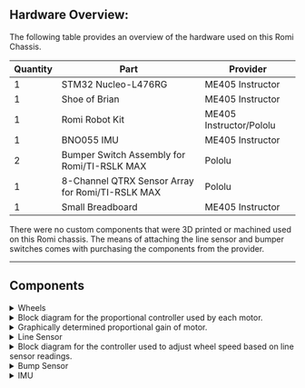 
## Hardware Overview: 

The following table provides an overview of the hardware used on this Romi Chassis. 

 

| Quantity | Part                                          | Provider               |
|----------|-----------------------------------------------|------------------------|
| 1        | STM32 Nucleo-L476RG                           | ME405 Instructor       |
| 1        | Shoe of Brian                                 | ME405 Instructor       |
| 1        | Romi Robot Kit                                | ME405 Instructor/Pololu|
| 1        | BNO055 IMU                                    | ME405 Instructor       |
| 2        | Bumper Switch Assembly for Romi/TI-RSLK MAX   | Pololu                 |
| 1        | 8-Channel QTRX Sensor Array for Romi/TI-RSLK MAX | Pololu               |
| 1        | Small Breadboard                              | ME405 Instructor       |


 

There were no custom components that were 3D printed or machined used on this Romi chassis. The means of attaching the line sensor and bumper switches comes with purchasing the components from the provider. 

---

## Components
<details>
  <summary>Wheels</summary>
  The Romi Chassis comes with a pair of DC motors and encoders and wheels. These motors have a gear ratio of 120:1 and the encoders operate with 12 Cycles Per Revolution. The encoder information was used in a proportional feedback loop to control the wheel speed of each motor. The feedback loop is shown below. 
  ![motor](ME405Images/mc.jpg)
</details>
<details>
    <summary>Block diagram for the proportional controller used by each motor. </summary>
    Here, we read the output rotational speed of each motor and then compare it to our target reference rotational speed. We then scale this error value by the motor’s specific proportional gain constant. This process can be seen in equation form below.  

    **L = K_p (Ω_ref - Ω_meas)** 

    This value gives us the percentage to either increase or decrease our duty cycle by to approach our target reference speed. 

    We determined our initial proportional motor gain graphically by measuring the steady-state operation speeds of each wheel at various duty cycles. We then used this data to find the linear relationship of duty cycle to operation speed, which is our proportional motor gain. We did this for each motor. 
</details>
<details>
    <summary>Graphically determined proportional gain of motor.</summary>
    Left Motor:
    ![Left motor proportional gain graph](ME405Images/KpLeftMotor.jpg) 

    Right Motor:
    ![Right motor proportional gain graph](ME405Images/KpRightMotor.jpg) 

    These graphically determined values served as our initial guess for our proportional gains, but we refined the values to meet the specific needs of our chassis system. We tested how the Romi system operated with both motors running at the same prescribed speed. We found that one of the motors had a faster response and would gain higher, causing our system to stray off a linear course even in a short distance. Through tuning, we adjusted the two gains of each motor such that the Romi system could travel in a straight line over six feet. Tuning was necessary because we graphically determined the gains while only running one wheel at a time with no load. When both wheels are operating with a non-zero load, the dynamics of the system change, and tuning is required. Additionally, we found that since the motors are operating under DC power, there is a noticeable power drain during the duration of the test we ran. This can be observed by the non-linear behavior at the extreme ends of both figures. We were unable to linearize this trend and were unable to determine if it provided significantly significant changes to our results. If we had more time, or someone else was running a similar project, we would find a way to linearize this trend so we could obtain a more accurate proportional gain initial guess. 

    This feedback loop is used independently by each motor for the duration of the challenge course. Other sensors and environmental interactions adjust our target reference speed, but this loop regulates our actual wheel speed. 

    Because we only incorporate proportional control in our feedback, we are operating with some steady-state error. The reason we chose to only have proportional control is because we found that it was all that was needed to complete the challenge course. Because it was not necessary, we decided to devote more time to other components of the project. This decision was fueled by ideas of practical design, where we tried to minimize our code and simplify our design as much as possible while still being able to complete the challenge course. This would allow us to more easily scale our project for mass production if ever needed. 

    If an application required zero steady-state error, then integral and derivative control would need to be added to the feedback loop. We wrote our code in such a way that this can easily be added once the integral and derivative components are determined. 
</details>

<details>
    <summary>Line Sensor</summary>
    We used the 8-Channel QTRX Sensor Array by Pololu for our system’s line sensing capabilities. This sensor is designed specifically to be used with the Romi chassis and does not need additional hardware to be configured onto the chassis. It can be attached under the chassis into the slots immediately in front of the battery port. 

 

    Each of the eight sensors is an iRC sensor. The process to read these sensors is not the most intuitive to implement into code, so we would suggest that if you have the ability to use a non-iRC line sensor, then do so. The iRC sensor works by emitting an infrared light to the environment. While doing so, it charges a capacitor that is connected to the circuit. Then the power is disabled, and the infrared light no longer emits. A photoresistor is then affected by the amount of light that is reflected from the environment. The capacitor discharges at a variable rate that is dependent on the resistivity of the photoresistor. A diagram of the iRC circuitry is shown below. 

 

    ![iRC Circuit Diagram](ME405Images/LineSensorEE.jpg) 

 

    To implement this into our code, we first enabled the input voltage, which causes the infrared light to emit and the capacitor to charge. When we disable the input voltage, we begin to measure the amount of time it takes until there is no longer current out in nanoseconds. This amount of time is the time it takes the capacitor to discharge, which is directly determined by the amount of light that is reflected to the phototransistor by the environment. If the measured time is a low value, then the immediate environment is white or blank; if the measured value is a high value, then the immediate environment is black or dark. 

 

    To follow a line, we use the array of sensors to give us a signed weighted value that modifies our target velocity for both wheels in a feedback loop. If a line sensor that is farther out reads a value corresponding to black, we are more off course than if a more central line sensor is triggered. Because of this, we weighed the outermost line sensors more than the innermost sensors. Initially, we used a linear weighting scale, where the outermost had four times the weight of the innermost sensor, but found through testing that this did not allow us to follow quick and low-radius turns. In order to correct this, we refined the sensor weights through a series of tests that resulted in the outermost sensors being much more heavily weighted than the inner sensors. 

 

    We also incorporated directional information into the feedback loop using the array of sensors. We know that if a sensor on the left side is triggered, we must run right to get back onto the line, and vice versa. This informed us to add signs to our weighted values. All sensors on the left side of the chassis are negative values, while the right sensors are positive values. 

 

    We tested our line sensors on the challenge path and determined the output values that correspond to white and black readings. We then modified our line sensor code to output a Boolean response. We implemented it by setting an initialization value and then performing integer division on the output time value. This allows us to easily update the initialization value if we change course locations, line colors, or time of day. Once we have a Boolean for each line sensor, we read the array of sensors where the index of the array corresponds to the location on the chassis. We then multiply the Booleans by their corresponding signed scales and add all the signed scales values. Once we have this value, the magnitude determines the amount of change each wheel undergoes from a prescribed base velocity. The sign on the value then determines which wheel increases speed and which one decreases speed in a logic loop in the code. 
    
</details>
<details>
    <summary>Block diagram for the controller used to adjust wheel speed based on line sensor readings.</summary>
    ![Line sensor feedback loop](ME405Images/q.jpg) 

 

    After testing this feedback, we found that at small radius turns, our Romi would “spin out” because one of the wheels would be going backward at a high speed while another was going forwards. This caused high amounts of slip and would move our chassis off-course. To address this, we added a logic step in our code that ensured that neither wheel would ever have a negative velocity. This helps prevent “spinning out” and allows our robot to be continuously moving forward. 

 

    We also used our line sensor to track when we have completed the challenge course. At the finish line, we move from reading sensor values where at least one is high (black) to reading where all are low (white). Because we know the components of the course, we know the number of times that this happens throughout the course. We have a count variable that counts the amount of time this specific line sensor Boolean change happens and informs us when we have reached the finish. It then sets a flag that informs our system to complete the finish sequence and return to its starting position. 
</details>
<details>
    <summary>Bump Sensor</summary>
     The challenge course consists of an obstacle- a box- that must be detected and navigated around. We used the left and right bumper switch assemblies by Pololu created for the Romi chassis specifically. We were able to attach these sensors directly to the front of the Romi chassis with the hardware that came with each bump sensor. 

 

    There are six switches in total between the two assemblies. Each switch can be programmed and configured to operate a unique task when pressed. However, because we know the specific use case and course rules, we only needed to configure and program the two front most sensors. This keeps our overall assembly cleaner with fewer wires and can help prevent wasting computing power if we don’t need it. 

    

    When one of the front two switches is pressed, it disables the line sensing capabilities of the Romi and starts an obstacle navigation sequence. The motor speed feedback loop is still enabled during this sequence. The steps of the sequence with descriptions are shown in the table below. 

    

| Sequence Step | Step Name       | Step Description | Next Step Condition |
|---------------|-----------------|------------------|---------------------|
| 1             | Back Up         | The Romi moves backward at a set speed. The amount it moves back is pre-set and measured by the wheel encoders. | When the change in encoder ticks is equal to the preset amount, it proceeds to the next step. |
| 2             | Turn 45°        | The Romi rotates 45° clockwise. This is measured using the Heading Euler Angle read from the IMU. | When the change in heading equals 45°, proceed to the next step. |
| 3             | Go Straight 1   | The Romi moves forward at a set speed. The amount it moves forward is pre-set and measured by the wheel encoders. | When the change in encoder ticks is equal to the preset amount, it proceeds to the next step. |
| 4             | Turn 90°        | The Romi rotates 90° counterclockwise. This is measured using the Heading Euler Angle read from the IMU. | When the change in heading equals 90°, proceed to the next step. |
| 5             | Go Straight 2   | The Romi moves forward at a set speed. The amount it moves forward is pre-set and measured by the wheel encoders. | When the change in encoder ticks is equal to the preset amount, it proceeds to the next step. |
| 6             | Arc Path        | The Romi moves along an arc path of a pre-prescribed radius. Here, the line sensor is re-enabled but not the control loop for the Romi to follow the line. | When the line sensor array has any of its Booleans set high proceed to the next step. This means the step proceeds whenever a line is detected. |
| 7             | Turn 60°        | The Romi rotates 60° clockwise. This is measured using the Heading Euler Angle read from the IMU. | When the change in heading equals 60°, exit the bump sensor sequence and re-enable line following capabilities. |
 

    

    After the above sequence is completed, the Romi returns to its line following capabilities and completes the rest of the course. 
</details>
<details>
    <summary>IMU</summary>
    Our Romi is equipped with a BNO055 Inertial Measurement Unit (IMU). The IMU is capable of recording data such as cardinal directions and local accelerations, but for the scope of this project, we will only be using the heading measurements that are provided by the IMU. We used a class of commands that we found online and was created by BLANK, please see the references page for the link to the repository. This class returns to us Euler Angles, one of which is heading. Throughout the challenge course, we use differential, or local, positioning to determine how much we need to turn. Because of this, we can use the heading that is provided to us from this class to determine our change in angle, since heading and angle differ by only a sign change. The IMU is used in the bump sensor sequence and the finish sequence. 

    The IMU is located on the back of the Romi chassis. It is placed in a breadboard and is stuck to the chassis via an adhesive. 
    
</details>
